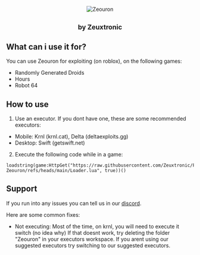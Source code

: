 <p align="center">
  <picture>
    <source media="(prefers-color-scheme: dark)" srcset="./readme/logotext-white.png">
    <source media="(prefers-color-scheme: light)" srcset="./readme/logotext-dark.png">
    <img alt="Zeouron" src="./README/logo.png">
  </picture>
</p>
<h2 align="center">
  <small>by Zeuxtronic</small>
</h2>

## What can i use it for?
You can use Zeouron for exploiting (on roblox), on the following games:
- Randomly Generated Droids
- Hours
- Robot 64

## How to use
1. Use an executor. If you dont have one, these are some recommended executors:
- Mobile: Krnl (krnl.cat), Delta (deltaexploits.gg)
- Desktop: Swift (getswift.net)

2. Execute the following code while in a game:
```luau
loadstring(game:HttpGet("https://raw.githubusercontent.com/Zeuxtronic/Final-Zeouron/refs/heads/main/Loader.lua", true))()
```

## Support
If you run into any issues you can tell us in our [discord](https://discord.com/invite/BjrHC26rUP).

Here are some common fixes:

- Not executing:
Most of the time, on krnl, you will need to execute it switch (no idea why)
If that doesnt work, try deleting the folder "Zeouron" in your executors workspace. If you arent using our suggested executors try switching to our suggested executors.
